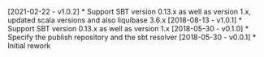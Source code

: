 [2021-02-22 - v1.0.2]
    * Support SBT version 0.13.x as well as version 1.x, updated scala versions and also liquibase 3.6.x
[2018-08-13 - v1.0.1]
    * Support SBT version 0.13.x as well as version 1.x
[2018-05-30 - v0.1.0]
    * Specify the publish repository and the sbt resolver
[2018-05-30 - v0.0.1]
    * Initial rework
